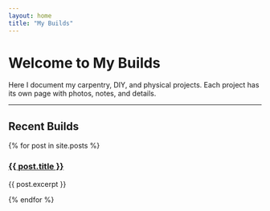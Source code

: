 ```yaml
---
layout: home
title: "My Builds"
---
```


<div class="welcome">
  <h1>Welcome to My Builds</h1>
  <p>Here I document my carpentry, DIY, and physical projects.  
     Each project has its own page with photos, notes, and details.</p>
</div>

<hr>

<h2>Recent Builds</h2>

{% for post in site.posts %}
<div class="post-preview">
  <h3><a href="{{ post.url }}">{{ post.title }}</a></h3>
  <p>{{ post.excerpt }}</p>
</div>
{% endfor %}
